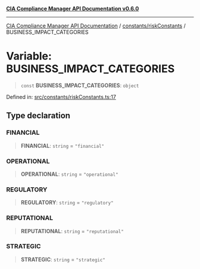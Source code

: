 [**CIA Compliance Manager API Documentation v0.6.0**](../../../README.md)

***

[CIA Compliance Manager API Documentation](../../../modules.md) / [constants/riskConstants](../README.md) / BUSINESS\_IMPACT\_CATEGORIES

# Variable: BUSINESS\_IMPACT\_CATEGORIES

> `const` **BUSINESS\_IMPACT\_CATEGORIES**: `object`

Defined in: [src/constants/riskConstants.ts:17](https://github.com/Hack23/cia-compliance-manager/blob/32fe683007dd7fe1aa6b244d2353e60fab4f51de/src/constants/riskConstants.ts#L17)

## Type declaration

### FINANCIAL

> **FINANCIAL**: `string` = `"financial"`

### OPERATIONAL

> **OPERATIONAL**: `string` = `"operational"`

### REGULATORY

> **REGULATORY**: `string` = `"regulatory"`

### REPUTATIONAL

> **REPUTATIONAL**: `string` = `"reputational"`

### STRATEGIC

> **STRATEGIC**: `string` = `"strategic"`
